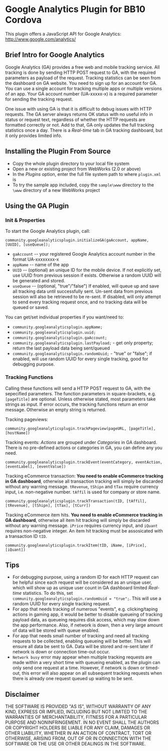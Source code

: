 Google Analytics Plugin for BB10 Cordova
==========================================

This plugin offers a JavaScript API for Google Analytics: http://www.google.com/analytics/

## Brief Intro for Google Analytics
Google Analytics (GA) provides a free web and mobile tracking service. All tracking is done by sending HTTP POST request to GA, with the required parameters as payload of the request. Tracking statistics can be seen from the dashboard on GA website. You need to sign up for an account for GA. You can use a single account for tracking multiple apps or multiple versions of an app. Your GA account number (UA-xxxxx-x) is a required parameter for sending the tracking request.

One issue with using GA is that it is difficult to debug issues with HTTP requests. The GA server always returns OK status with no useful info in status or request text, regardless of whether the HTTP requests are formatted correctly or not. Add to that, GA only updates the full tracking statistics once a day. There is a *Real-time* tab in GA tracking dashboard, but it only provides limited info.

## Installing the Plugin From Source
- Copy the whole plugin directory to your local file system
- Open a new or existing project from WebWorks (2.0 or above)
- In the *Plugins* option, enter the full file system path to where `plugin.xml` is
- To try the sample app included, copy the `sample\www` directory to the `\www` directory of a new WebWorks project

## Using the GA Plugin
### Init & Properties
To start the Google Analytics plugin, call:
```
community.googleanalyticsplugin.initializeGA(gaAccount, appName, [UUID], [useQueue]);
```
- `gaAccount` -- your registered Google Analytics account number in the format UA-xxxxxxxx-x
- `appName` -- name of the app
- `UUID` -- (optional) an unique ID for the mobile device. If not explicitly set, use UUID from previous session if exists. Otherwise a random UUID will be generated and stored.
- `useQueue` -- (optional, "true"/"false") If enabled, will queue up and save all tracking data until successfully sent. Un-sent data from previous session will also be retrieved to be re-sent. If disabled, will only attempt to send every tracking request once, and no tracking data will be queued or saved.

You can get/set individual properties if you want/need to:
- `community.googleanalyticsplugin.appName;`
- `community.googleanalyticsplugin.uuid;`
- `community.googleanalyticsplugin.gaAccount;`
- `community.googleanalyticsplugin.lastPayload;` - get only property; return the last payload data being sent/queued
- `community.googleanalyticsplugin.randomUuid;` - "true" or "false"; if enabled, will use random UUID for every single tracking, good for debugging purpose.


### Tracking Functions
Calling these functions will send a HTTP POST request to GA, with the sepecified parameters. The function parameters in square-brackets, e.g. `[pageTitle]` are optional. Unless otherwise stated, most parameters take strings as input. If error occurs, the tracking functions return an error message. Otherwise an empty string is returned.

Tracking pageviews:
```
community.googleanalyticsplugin.trackPageview(pageURL, [pageTitle], [hostName])
```
Tracking events: *Actions* are grouped under *Categories* in GA dashboard. There is no pre-defined actions or categories in GA, you can define any you need.

```
community.googleanalyticsplugin.trackEvent(eventCategory, eventAction, [eventLabel], [eventValue])
```
Tracking eCommerce transaction: **You need to enable eCommerce tracking in GA dashboard**, otherwise all transaction tracking will simply be discarded without any warning message. `tRevenue`, `tShipn` and `tTax` require currency input, i.e. non-negative number. `tAffil` is used for company or store name.
```
community.googleanalyticsplugin.trackTransaction(tID, [tAffil], [tRevenue], [tShipn], [tTax], [tCurr])
```
Tracking eCommerce item hits. **You need to enable eCommerce tracking in GA dashboard**, otherwise all item hit tracking will simply be discarded without any warning message. `iPrice` requires currency input, and `iQuant` requires non-negative integer. An item hit tracking must be assosicated with a transaction ID `tID`.
```
community.googleanalyticsplugin.trackItem(tID, iName, [iPrice], [iQuant])
```


## Tips
- For debugging purpose, using a random ID for each HTTP request can be helpful since each request will be considered as an unique user, which will show up as unique user count in GA dashboard limited *Real-time* statistics. To do this, set `community.googleanalyticsplugin.randomUuid = "true";`. This will use a random UUID for every single tracking request.
- For app that needs tracking of numerous "events", e.g. clicking/taping actions in gaming app, it would be better to disable queueing of tracking payload data, as queueing requires disk access, which may slow down the app performance. Also, if network is down, then a very large amount of data will be stored with queue enabled.
- For app that needs small number of tracking and need all tracking requests to be collected, enabling queueing will be better. This will ensure all data be sent to GA. Data will be stored and re-sent later if network is down or connection time-out occur.
- `Network busy` error may appear when multiple tracking requests are made within a very short time with queueing enabled, as the plugin can only send one request at a time. However, if network is down or timed-out, this error will also appear on all subsequent tracking requests when there is already one request queued up waiting to be sent.


## Disclaimer

THE SOFTWARE IS PROVIDED "AS IS", WITHOUT WARRANTY OF ANY KIND, EXPRESS OR IMPLIED, INCLUDING BUT NOT LIMITED TO THE WARRANTIES OF MERCHANTABILITY, FITNESS FOR A PARTICULAR PURPOSE AND NONINFRINGEMENT. IN NO EVENT SHALL THE AUTHORS OR COPYRIGHT HOLDERS BE LIABLE FOR ANY CLAIM, DAMAGES OR OTHER LIABILITY, WHETHER IN AN ACTION OF CONTRACT, TORT OR OTHERWISE, ARISING FROM, OUT OF OR IN CONNECTION WITH THE SOFTWARE OR THE USE OR OTHER DEALINGS IN THE SOFTWARE.

